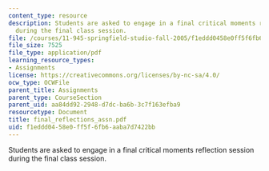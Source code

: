 ```yaml
---
content_type: resource
description: Students are asked to engage in a final critical moments reflection session
  during the final class session.
file: /courses/11-945-springfield-studio-fall-2005/f1eddd0458e0ff5f6fb6aaba7d7422bb_final_reflections_assn.pdf
file_size: 7525
file_type: application/pdf
learning_resource_types:
- Assignments
license: https://creativecommons.org/licenses/by-nc-sa/4.0/
ocw_type: OCWFile
parent_title: Assignments
parent_type: CourseSection
parent_uid: aa84dd92-2948-d7dc-ba6b-3c7f163efba9
resourcetype: Document
title: final_reflections_assn.pdf
uid: f1eddd04-58e0-ff5f-6fb6-aaba7d7422bb
---
```

Students are asked to engage in a final critical moments reflection session during the final class session.
